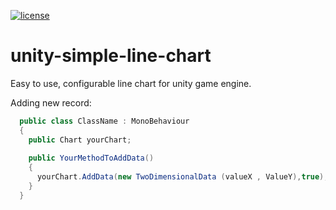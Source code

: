 [![license](https://img.shields.io/badge/license-MIT-brightgreen.svg?style=flat-square)](https://github.com/dimmpixeye/InspectorFoldoutGroup/blob/master/LICENSE)

# unity-simple-line-chart
Easy to use, configurable line chart for unity game engine.

Adding new record:

```csharp
  public class ClassName : MonoBehaviour
  {
    public Chart yourChart;
    
    public YourMethodToAddData()
    {
      yourChart.AddData(new TwoDimensionalData (valueX , ValueY),true);
    }
  }
```



